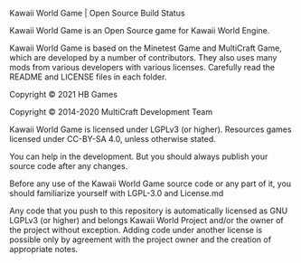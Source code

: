 Kawaii World Game | Open Source Build Status

Kawaii World Game is an Open Source game for Kawaii World Engine.

Kawaii World Game is based on the Minetest Game and MultiCraft Game, which are developed by a number of contributors. They also uses many mods from various developers with various licenses. Carefully read the README and LICENSE files in each folder.

Copyright © 2021 HB Games

Copyright © 2014-2020 MultiCraft Development Team

Kawaii World Game is licensed under LGPLv3 (or higher). Resources games licensed under CC-BY-SA 4.0, unless otherwise stated.

You can help in the development. But you should always publish your source code after any changes.

Before any use of the Kawaii World Game source code or any part of it, you should familiarize yourself with LGPL-3.0 and License.md

Any code that you push to this repository is automatically licensed as GNU LGPLv3 (or higher) and belongs Kawaii World Project and/or the owner of the project without exception. Adding code under another license is possible only by agreement with the project owner and the creation of appropriate notes.
